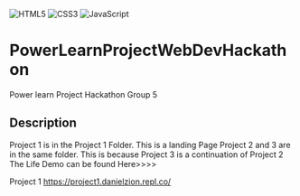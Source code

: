 ![HTML5](https://img.shields.io/badge/html5-%23E34F26.svg?style=for-the-badge&logo=html5&logoColor=white)
![CSS3](https://img.shields.io/badge/css3-%231572B6.svg?style=for-the-badge&logo=css3&logoColor=white)
![JavaScript](https://img.shields.io/badge/javascript-%23323330.svg?style=for-the-badge&logo=javascript&logoColor=%23F7DF1E)


# PowerLearnProjectWebDevHackathon
Power learn Project Hackathon Group 5

## Description
Project 1 is in the Project 1 Folder. This is a landing Page
Project 2 and 3 are in the same folder. This is because Project 3 is a continuation of Project 2
The Life Demo can be found Here>>>>

Project 1
https://project1.danielzion.repl.co/
